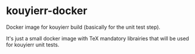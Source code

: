 # kouyierr-docker

Docker image for kouyierr build (basically for the unit test step).

It's just a small docker image with TeX mandatory librairies that will be used for kouyierr unit tests.
